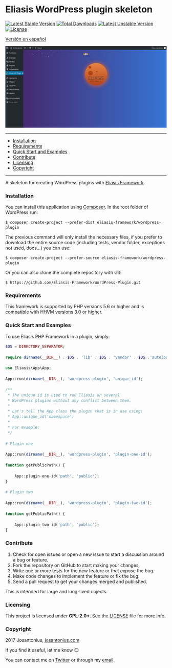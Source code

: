 # Eliasis WordPress plugin skeleton

[![Latest Stable Version](https://poser.pugx.org/eliasis-framework/wordpress-plugin/v/stable)](https://packagist.org/packages/eliasis-framework/wordpress-plugin) [![Total Downloads](https://poser.pugx.org/eliasis-framework/wordpress-plugin/downloads)](https://packagist.org/packages/eliasis-framework/wordpress-plugin) [![Latest Unstable Version](https://poser.pugx.org/eliasis-framework/wordpress-plugin/v/unstable)](https://packagist.org/packages/eliasis-framework/wordpress-plugin) [![License](https://poser.pugx.org/eliasis-framework/wordpress-plugin/license)](https://packagist.org/packages/eliasis-framework/wordpress-plugin)

[Versión en español](README-ES.md)

![image](https://github.com/Eliasis-Framework/WordPress-Plugin/blob/master/resources/eliasis-wordpress-plugin.png)

---

- [Installation](#installation)
- [Requirements](#requirements)
- [Quick Start and Examples](#quick-start-and-examples)
- [Contribute](#contribute)
- [Licensing](#licensing)
- [Copyright](#copyright)

---

A skeleton for creating WordPress plugins with [Eliasis Framework](https://github.com/Eliasis-Framework/Eliasis).

### Installation

You can install this application using [Composer](http://getcomposer.org/download/). In the root folder of WordPress run:

    $ composer create-project --prefer-dist eliasis-framework/wordpress-plugin

The previous command will only install the necessary files, if you prefer to download the entire source code (including tests, vendor folder, exceptions not used, docs...) you can use:

    $ composer create-project --prefer-source eliasis-framework/wordpress-plugin

Or you can also clone the complete repository with Git:

	$ https://github.com/Eliasis-Framework/WordPress-Plugin.git

### Requirements

This framework is supported by PHP versions 5.6 or higher and is compatible with HHVM versions 3.0 or higher.

### Quick Start and Examples

To use Eliasis PHP Framework in a plugin, simply:

```php
$DS = DIRECTORY_SEPARATOR;

require dirname(__DIR__) . $DS . 'lib' . $DS . 'vendor' . $DS .'autoload.php';

use Eliasis\App\App;

App::run(dirname(__DIR__), 'wordpress-plugin', 'unique_id');

/**
 * The unique id is used to run Eliasis on several 
 * WordPress plugins without any conflict between them.
 *
 * Let's tell the App class the plugin that is in use using:
 * App::unique_id('namespace')
 *
 * For example:
 */

# Plugin one

App::run(dirname(__DIR__), 'wordpress-plugin', 'plugin-one-id');

function getPublicPath() {
	
	App::plugin-one-id('path', 'public');
}

# Plugin two

App::run(dirname(__DIR__), 'wordpress-plugin', 'plugin-two-id');

function getPublicPath() {
	
	App::plugin-two-id('path', 'public');
}
```

### Contribute
1. Check for open issues or open a new issue to start a discussion around a bug or feature.
1. Fork the repository on GitHub to start making your changes.
1. Write one or more tests for the new feature or that expose the bug.
1. Make code changes to implement the feature or fix the bug.
1. Send a pull request to get your changes merged and published.

This is intended for large and long-lived objects.

### Licensing

This project is licensed under **GPL-2.0+**. See the [LICENSE](LICENSE) file for more info.

### Copyright

2017 Josantonius, [josantonius.com](https://josantonius.com/)

If you find it useful, let me know :wink:

You can contact me on [Twitter](https://twitter.com/Josantonius) or through my [email](mailto:hello@josantonius.com).